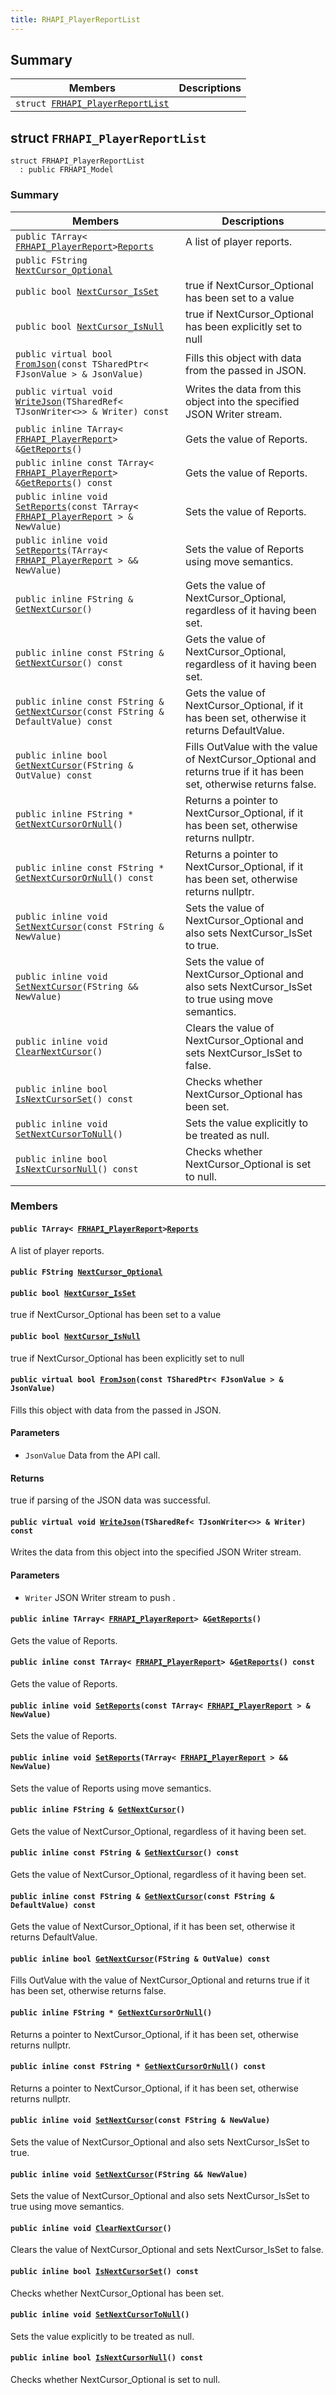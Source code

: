 ```yaml
---
title: RHAPI_PlayerReportList
---
```


## Summary

 Members                        | Descriptions                                
--------------------------------|---------------------------------------------
`struct `[`FRHAPI_PlayerReportList`](#structFRHAPI__PlayerReportList) | 

## struct `FRHAPI_PlayerReportList` <a id="structFRHAPI__PlayerReportList"></a>

```
struct FRHAPI_PlayerReportList
  : public FRHAPI_Model
```

### Summary

 Members                        | Descriptions                                
--------------------------------|---------------------------------------------
`public TArray< `[`FRHAPI_PlayerReport`](RHAPI_PlayerReport.md#structFRHAPI__PlayerReport)` > `[`Reports`](#structFRHAPI__PlayerReportList_1a2aa38535b7e7f169fe8618b8f73f6b23) | A list of player reports.
`public FString `[`NextCursor_Optional`](#structFRHAPI__PlayerReportList_1a4d45b8f1bb857affbfb798b0cceb5eca) | 
`public bool `[`NextCursor_IsSet`](#structFRHAPI__PlayerReportList_1a816afdbdd1ed75fdb91b846d256ccff7) | true if NextCursor_Optional has been set to a value
`public bool `[`NextCursor_IsNull`](#structFRHAPI__PlayerReportList_1abf992401cebfea5e5e8ff2e01e281059) | true if NextCursor_Optional has been explicitly set to null
`public virtual bool `[`FromJson`](#structFRHAPI__PlayerReportList_1a1e3d553a7d6beb07fd4fde3191df0177)`(const TSharedPtr< FJsonValue > & JsonValue)` | Fills this object with data from the passed in JSON.
`public virtual void `[`WriteJson`](#structFRHAPI__PlayerReportList_1a2d9ba4ae984c971f1081cbe24a5687e1)`(TSharedRef< TJsonWriter<>> & Writer) const` | Writes the data from this object into the specified JSON Writer stream.
`public inline TArray< `[`FRHAPI_PlayerReport`](RHAPI_PlayerReport.md#structFRHAPI__PlayerReport)` > & `[`GetReports`](#structFRHAPI__PlayerReportList_1a87faa5f2a1978aa23154bd3799bcc58c)`()` | Gets the value of Reports.
`public inline const TArray< `[`FRHAPI_PlayerReport`](RHAPI_PlayerReport.md#structFRHAPI__PlayerReport)` > & `[`GetReports`](#structFRHAPI__PlayerReportList_1a2c771f452dc175ad3ded707c81e84d46)`() const` | Gets the value of Reports.
`public inline void `[`SetReports`](#structFRHAPI__PlayerReportList_1a8940641b4941728f428fdf15d3e6b5bd)`(const TArray< `[`FRHAPI_PlayerReport`](RHAPI_PlayerReport.md#structFRHAPI__PlayerReport)` > & NewValue)` | Sets the value of Reports.
`public inline void `[`SetReports`](#structFRHAPI__PlayerReportList_1a27f6c87b64e042b64290037f747a1e81)`(TArray< `[`FRHAPI_PlayerReport`](RHAPI_PlayerReport.md#structFRHAPI__PlayerReport)` > && NewValue)` | Sets the value of Reports using move semantics.
`public inline FString & `[`GetNextCursor`](#structFRHAPI__PlayerReportList_1a6cd14617f35a73d16d0459839cfb3628)`()` | Gets the value of NextCursor_Optional, regardless of it having been set.
`public inline const FString & `[`GetNextCursor`](#structFRHAPI__PlayerReportList_1aa7aea1554c08eaebaf53291262b25065)`() const` | Gets the value of NextCursor_Optional, regardless of it having been set.
`public inline const FString & `[`GetNextCursor`](#structFRHAPI__PlayerReportList_1af907510cb4338e2d639000f4e93ea437)`(const FString & DefaultValue) const` | Gets the value of NextCursor_Optional, if it has been set, otherwise it returns DefaultValue.
`public inline bool `[`GetNextCursor`](#structFRHAPI__PlayerReportList_1a056873628b3064f690b0e3b3b95e2a82)`(FString & OutValue) const` | Fills OutValue with the value of NextCursor_Optional and returns true if it has been set, otherwise returns false.
`public inline FString * `[`GetNextCursorOrNull`](#structFRHAPI__PlayerReportList_1a5fcb509d158e73cf0d8f2c1241734915)`()` | Returns a pointer to NextCursor_Optional, if it has been set, otherwise returns nullptr.
`public inline const FString * `[`GetNextCursorOrNull`](#structFRHAPI__PlayerReportList_1a86273133028498b69add4b7e4f1561f0)`() const` | Returns a pointer to NextCursor_Optional, if it has been set, otherwise returns nullptr.
`public inline void `[`SetNextCursor`](#structFRHAPI__PlayerReportList_1a71055ba7d14a00d592706d38b4919959)`(const FString & NewValue)` | Sets the value of NextCursor_Optional and also sets NextCursor_IsSet to true.
`public inline void `[`SetNextCursor`](#structFRHAPI__PlayerReportList_1ad36da1e9f842712316b2991aa074d0a7)`(FString && NewValue)` | Sets the value of NextCursor_Optional and also sets NextCursor_IsSet to true using move semantics.
`public inline void `[`ClearNextCursor`](#structFRHAPI__PlayerReportList_1ac1b15032630eadb1e319eebebaa19127)`()` | Clears the value of NextCursor_Optional and sets NextCursor_IsSet to false.
`public inline bool `[`IsNextCursorSet`](#structFRHAPI__PlayerReportList_1aed5bf702967bc137744497327c8003ad)`() const` | Checks whether NextCursor_Optional has been set.
`public inline void `[`SetNextCursorToNull`](#structFRHAPI__PlayerReportList_1aba15104e70e2f7429a0d0d781b86f10c)`()` | Sets the value explicitly to be treated as null.
`public inline bool `[`IsNextCursorNull`](#structFRHAPI__PlayerReportList_1adb418722a21db90c5020bc8a5b430221)`() const` | Checks whether NextCursor_Optional is set to null.

### Members

#### `public TArray< `[`FRHAPI_PlayerReport`](RHAPI_PlayerReport.md#structFRHAPI__PlayerReport)` > `[`Reports`](#structFRHAPI__PlayerReportList_1a2aa38535b7e7f169fe8618b8f73f6b23) <a id="structFRHAPI__PlayerReportList_1a2aa38535b7e7f169fe8618b8f73f6b23"></a>

A list of player reports.

#### `public FString `[`NextCursor_Optional`](#structFRHAPI__PlayerReportList_1a4d45b8f1bb857affbfb798b0cceb5eca) <a id="structFRHAPI__PlayerReportList_1a4d45b8f1bb857affbfb798b0cceb5eca"></a>

#### `public bool `[`NextCursor_IsSet`](#structFRHAPI__PlayerReportList_1a816afdbdd1ed75fdb91b846d256ccff7) <a id="structFRHAPI__PlayerReportList_1a816afdbdd1ed75fdb91b846d256ccff7"></a>

true if NextCursor_Optional has been set to a value

#### `public bool `[`NextCursor_IsNull`](#structFRHAPI__PlayerReportList_1abf992401cebfea5e5e8ff2e01e281059) <a id="structFRHAPI__PlayerReportList_1abf992401cebfea5e5e8ff2e01e281059"></a>

true if NextCursor_Optional has been explicitly set to null

#### `public virtual bool `[`FromJson`](#structFRHAPI__PlayerReportList_1a1e3d553a7d6beb07fd4fde3191df0177)`(const TSharedPtr< FJsonValue > & JsonValue)` <a id="structFRHAPI__PlayerReportList_1a1e3d553a7d6beb07fd4fde3191df0177"></a>

Fills this object with data from the passed in JSON.

#### Parameters
* `JsonValue` Data from the API call.

#### Returns
true if parsing of the JSON data was successful.

#### `public virtual void `[`WriteJson`](#structFRHAPI__PlayerReportList_1a2d9ba4ae984c971f1081cbe24a5687e1)`(TSharedRef< TJsonWriter<>> & Writer) const` <a id="structFRHAPI__PlayerReportList_1a2d9ba4ae984c971f1081cbe24a5687e1"></a>

Writes the data from this object into the specified JSON Writer stream.

#### Parameters
* `Writer` JSON Writer stream to push .

#### `public inline TArray< `[`FRHAPI_PlayerReport`](RHAPI_PlayerReport.md#structFRHAPI__PlayerReport)` > & `[`GetReports`](#structFRHAPI__PlayerReportList_1a87faa5f2a1978aa23154bd3799bcc58c)`()` <a id="structFRHAPI__PlayerReportList_1a87faa5f2a1978aa23154bd3799bcc58c"></a>

Gets the value of Reports.

#### `public inline const TArray< `[`FRHAPI_PlayerReport`](RHAPI_PlayerReport.md#structFRHAPI__PlayerReport)` > & `[`GetReports`](#structFRHAPI__PlayerReportList_1a2c771f452dc175ad3ded707c81e84d46)`() const` <a id="structFRHAPI__PlayerReportList_1a2c771f452dc175ad3ded707c81e84d46"></a>

Gets the value of Reports.

#### `public inline void `[`SetReports`](#structFRHAPI__PlayerReportList_1a8940641b4941728f428fdf15d3e6b5bd)`(const TArray< `[`FRHAPI_PlayerReport`](RHAPI_PlayerReport.md#structFRHAPI__PlayerReport)` > & NewValue)` <a id="structFRHAPI__PlayerReportList_1a8940641b4941728f428fdf15d3e6b5bd"></a>

Sets the value of Reports.

#### `public inline void `[`SetReports`](#structFRHAPI__PlayerReportList_1a27f6c87b64e042b64290037f747a1e81)`(TArray< `[`FRHAPI_PlayerReport`](RHAPI_PlayerReport.md#structFRHAPI__PlayerReport)` > && NewValue)` <a id="structFRHAPI__PlayerReportList_1a27f6c87b64e042b64290037f747a1e81"></a>

Sets the value of Reports using move semantics.

#### `public inline FString & `[`GetNextCursor`](#structFRHAPI__PlayerReportList_1a6cd14617f35a73d16d0459839cfb3628)`()` <a id="structFRHAPI__PlayerReportList_1a6cd14617f35a73d16d0459839cfb3628"></a>

Gets the value of NextCursor_Optional, regardless of it having been set.

#### `public inline const FString & `[`GetNextCursor`](#structFRHAPI__PlayerReportList_1aa7aea1554c08eaebaf53291262b25065)`() const` <a id="structFRHAPI__PlayerReportList_1aa7aea1554c08eaebaf53291262b25065"></a>

Gets the value of NextCursor_Optional, regardless of it having been set.

#### `public inline const FString & `[`GetNextCursor`](#structFRHAPI__PlayerReportList_1af907510cb4338e2d639000f4e93ea437)`(const FString & DefaultValue) const` <a id="structFRHAPI__PlayerReportList_1af907510cb4338e2d639000f4e93ea437"></a>

Gets the value of NextCursor_Optional, if it has been set, otherwise it returns DefaultValue.

#### `public inline bool `[`GetNextCursor`](#structFRHAPI__PlayerReportList_1a056873628b3064f690b0e3b3b95e2a82)`(FString & OutValue) const` <a id="structFRHAPI__PlayerReportList_1a056873628b3064f690b0e3b3b95e2a82"></a>

Fills OutValue with the value of NextCursor_Optional and returns true if it has been set, otherwise returns false.

#### `public inline FString * `[`GetNextCursorOrNull`](#structFRHAPI__PlayerReportList_1a5fcb509d158e73cf0d8f2c1241734915)`()` <a id="structFRHAPI__PlayerReportList_1a5fcb509d158e73cf0d8f2c1241734915"></a>

Returns a pointer to NextCursor_Optional, if it has been set, otherwise returns nullptr.

#### `public inline const FString * `[`GetNextCursorOrNull`](#structFRHAPI__PlayerReportList_1a86273133028498b69add4b7e4f1561f0)`() const` <a id="structFRHAPI__PlayerReportList_1a86273133028498b69add4b7e4f1561f0"></a>

Returns a pointer to NextCursor_Optional, if it has been set, otherwise returns nullptr.

#### `public inline void `[`SetNextCursor`](#structFRHAPI__PlayerReportList_1a71055ba7d14a00d592706d38b4919959)`(const FString & NewValue)` <a id="structFRHAPI__PlayerReportList_1a71055ba7d14a00d592706d38b4919959"></a>

Sets the value of NextCursor_Optional and also sets NextCursor_IsSet to true.

#### `public inline void `[`SetNextCursor`](#structFRHAPI__PlayerReportList_1ad36da1e9f842712316b2991aa074d0a7)`(FString && NewValue)` <a id="structFRHAPI__PlayerReportList_1ad36da1e9f842712316b2991aa074d0a7"></a>

Sets the value of NextCursor_Optional and also sets NextCursor_IsSet to true using move semantics.

#### `public inline void `[`ClearNextCursor`](#structFRHAPI__PlayerReportList_1ac1b15032630eadb1e319eebebaa19127)`()` <a id="structFRHAPI__PlayerReportList_1ac1b15032630eadb1e319eebebaa19127"></a>

Clears the value of NextCursor_Optional and sets NextCursor_IsSet to false.

#### `public inline bool `[`IsNextCursorSet`](#structFRHAPI__PlayerReportList_1aed5bf702967bc137744497327c8003ad)`() const` <a id="structFRHAPI__PlayerReportList_1aed5bf702967bc137744497327c8003ad"></a>

Checks whether NextCursor_Optional has been set.

#### `public inline void `[`SetNextCursorToNull`](#structFRHAPI__PlayerReportList_1aba15104e70e2f7429a0d0d781b86f10c)`()` <a id="structFRHAPI__PlayerReportList_1aba15104e70e2f7429a0d0d781b86f10c"></a>

Sets the value explicitly to be treated as null.

#### `public inline bool `[`IsNextCursorNull`](#structFRHAPI__PlayerReportList_1adb418722a21db90c5020bc8a5b430221)`() const` <a id="structFRHAPI__PlayerReportList_1adb418722a21db90c5020bc8a5b430221"></a>

Checks whether NextCursor_Optional is set to null.

